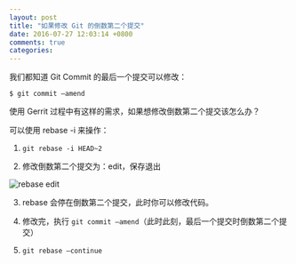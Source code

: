 ```yaml
---
layout: post
title: "如果修改 Git 的倒数第二个提交"
date: 2016-07-27 12:03:14 +0800
comments: true
categories: 
---
```


我们都知道 Git Commit 的最后一个提交可以修改：

    $ git commit —amend

使用 Gerrit 过程中有这样的需求，如果想修改倒数第二个提交该怎么办？

可以使用 rebase -i 来操作：

1. `git rebase -i HEAD~2`

2. 修改倒数第二个提交为：edit，保存退出

![rebase edit](https://ww1.sinaimg.cn/large/72f96cbagw1f61la3iguoj20kp0eb78v.jpg)

3. rebase 会停在倒数第二个提交，此时你可以修改代码。

4. 修改完，执行 `git commit —amend`（此时此刻，最后一个提交时倒数第二个提交）

5. `git rebase —continue`
